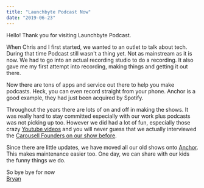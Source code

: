 ```yaml
---
title: "Launchbyte Podcast Now"
date: "2019-06-23"
---
```


Hello! Thank you for visiting Launchbyte Podcast.

When Chris and I first started, we wanted to an outlet to talk about tech. During that time Podcast still wasn't a thing yet. Not as mainstream as it is now. We had to go into an actual recording studio to do a recording. It also gave me my first attempt into recording, making things and getting it out there.

Now there are tons of apps and service out there to help you make podcasts. Heck, you can even record straight from your phone. Anchor is a good example, they had just been acquired by Spotify.

Throughout the years there are lots of on and off in making the shows. It was really hard to stay committed especially with our work plus podcasts was not picking up too. However we did had a lot of fun, especially those crazy [Youtube videos](https://www.youtube.com/user/LaunchByteTV) and you will never guess that we actually interviewed the [Carousell Founders on our show before](https://afterdark.launchbyte.com/post/41400323182/carousell-the-mobile-marketplace/amp).

Since there are little updates, we have moved all our old shows onto [Anchor](https://anchor.fm/launchbyte-podcast). This makes maintenance easier too. One day, we can share with our kids the funny things we do.

So bye bye for now  
[Bryan](http://bosslee.co)
